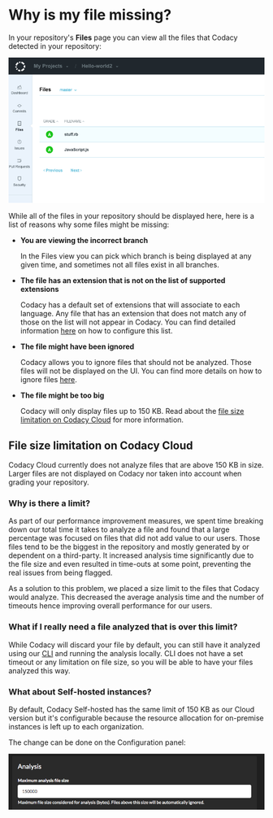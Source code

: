 # Why is my file missing?

In your repository's **Files** page you can view all the files that Codacy detected in your repository:

![](/images/Screen_Shot_2019-06-26_at_19.39.19.png)

While all of the files in your repository should be displayed here, here is a list of reasons why some files might be missing:

-   **You are viewing the incorrect branch**

    In the Files view you can pick which branch is being displayed at any given time, and sometimes not all files exist in all branches.

-   **The file has an extension that is not on the list of supported extensions**

    Codacy has a default set of extensions that will associate to each language. Any file that has an extension that does not match any of those on the list will not appear in Codacy. You can find detailed information [here](../../repositories-configure/file-extensions.md) on how to configure this list.

-   **The file might have been ignored**

    Codacy allows you to ignore files that should not be analyzed. Those files will not be displayed on the UI. You can find more details on how to ignore files [here](../../repositories-configure/ignore-files-from-codacy-analysis.md).

-   **The file might be too big**

    Codacy will only display files up to 150 KB. Read about the [file size limitation on Codacy Cloud](#file-size-limitation-on-codacy-cloud) for more information.

## File size limitation on Codacy Cloud

Codacy Cloud currently does not analyze files that are above 150 KB in size. Larger files are not displayed on Codacy nor taken into account when grading your repository.

### Why is there a limit?

As part of our performance improvement measures, we spent time breaking down our total time it takes to analyze a file and found that a large percentage was focused on files that did not add value to our users. Those files tend to be the biggest in the repository and mostly generated by or dependent on a third-party. It increased analysis time significantly due to the file size and even resulted in time-outs at some point, preventing the real issues from being flagged. 

As a solution to this problem, we placed a size limit to the files that Codacy would analyze. This decreased the average analysis time and the number of timeouts hence improving overall performance for our users.

### What if I really need a file analyzed that is over this limit?

While Codacy will discard your file by default, you can still have it analyzed using our [CLI](../../related-tools/run-local-analysis.md) and running the analysis locally. CLI does not have a set timeout or any limitation on file size, so you will be able to have your files analyzed this way.

### What about Self-hosted instances?

By default, Codacy Self-hosted has the same limit of 150 KB as our Cloud version but it's configurable because the resource allocation for on-premise instances is left up to each organization.

The change can be done on the Configuration panel:

![](/images/Screen_Shot_2019-06-27_at_16.47.18.png)
